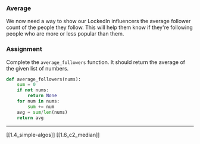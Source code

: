 ### Average
We now need a way to show our LockedIn  influencers the average follower count of the people they follow. This will help them know if they're following people who are more or less popular than them. 

### Assignment
Complete the `average_followers` function. It should return the average of the given list of numbers. 

``` python
def average_followers(nums):
	sum = 0
	if not nums: 
		return None
	for num in nums:
		sum += num
	avg = sum/len(nums)
	return avg	
```

---
[[1.4_simple-algos]]
[[1.6_c2_median]]


